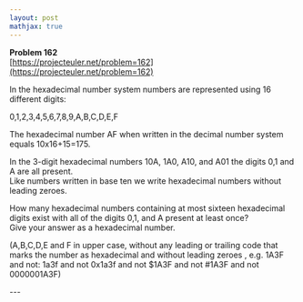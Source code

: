 ```yaml
---
layout: post
mathjax: true
---
```

**Problem 162**  
[https://projecteuler.net/problem=162](https://projecteuler.net/problem=162)

<p>In  the hexadecimal number system numbers are represented using 16 different digits:</p>
<div class="center">0,1,2,3,4,5,6,7,8,9,A,B,C,D,E,F</div>
<p>The hexadecimal number AF when written in the decimal number system equals 10x16+15=175.</p>
<p>In the 3-digit hexadecimal numbers 10A, 1A0, A10, and A01 the digits 0,1 and A are all present.<br />
Like numbers written in base ten we write hexadecimal numbers without leading zeroes.</p>
<p>How many hexadecimal numbers containing at most sixteen hexadecimal digits exist with all of the digits 0,1, and A present at least once?<br />
Give your answer as a hexadecimal number.</p>
<p>(A,B,C,D,E and F in upper case, without any leading or trailing code that marks the number as hexadecimal and without leading zeroes , e.g. 1A3F and not: 1a3f and not 0x1a3f and not $1A3F and not #1A3F and not 0000001A3F)</p>
---
